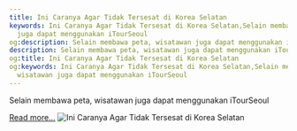 ```yaml
---
title: Ini Caranya Agar Tidak Tersesat di Korea Selatan
keywords: Ini Caranya Agar Tidak Tersesat di Korea Selatan,Selain membawa peta, wisatawan
  juga dapat menggunakan iTourSeoul
og:description: Selain membawa peta, wisatawan juga dapat menggunakan iTourSeoul
description: Selain membawa peta, wisatawan juga dapat menggunakan iTourSeoul
og:title: Ini Caranya Agar Tidak Tersesat di Korea Selatan
og:keywords: Ini Caranya Agar Tidak Tersesat di Korea Selatan,Selain membawa peta,
  wisatawan juga dapat menggunakan iTourSeoul
---
```


Selain membawa peta, wisatawan juga dapat menggunakan iTourSeoul

[Read more...](https://www.sportourism.id/post/5930/ini-caranya-agar-tidak-tersesat-di-korea-selatan "Ini Caranya Agar Tidak Tersesat di Korea Selatan")
![Ini Caranya Agar Tidak Tersesat di Korea Selatan](http://turez.id/storage/app/uploads/public/582/43f/01e/58243f01e9a7c485262652.jpg "Ini Caranya Agar Tidak Tersesat di Korea Selatan")
